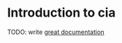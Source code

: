 # Introduction to cia

TODO: write [great documentation](http://jacobian.org/writing/what-to-write/)
